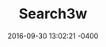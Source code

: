 ---
layout: single-project
title:  "Search3w"
date:   2016-09-30 13:02:21 -0400
categories: project
type: Website
featured: false
thumbnail: ../assets/project-thumbnail/search3w-logo.svg
tools: WordPress(PHP), JavaScript(JQuery), HTML, SASS, Gulp.js
summary: |
  Search3w is an SEO company looking for a rebrand through creating a new company website. A WordPress theme was built for Search3w consisting of custom post types and forms in the backend. The front end is designed to be unique, maintainable, and easily updated. 
---